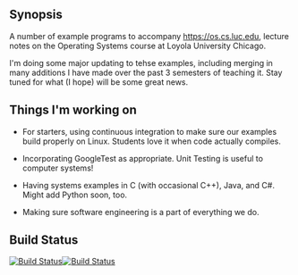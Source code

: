 Synopsis
---------

A number of example programs to accompany https://os.cs.luc.edu, lecture notes on the Operating Systems course at Loyola University Chicago.

I'm doing some major updating to tehse examples, including merging in many additions I have made over the past 3
semesters of teaching it. Stay tuned for what (I hope) will be some great news.

Things I'm working on
----------------------

- For starters, using continuous integration to make sure our examples build properly on Linux. Students love it when code actually compiles.

- Incorporating GoogleTest as appropriate. Unit Testing is useful to computer systems!

- Having systems examples in C (with occasional C++), Java, and C#. Might add Python soon, too.

- Making sure software engineering is a part of everything we do.


Build Status
--------------


[![Build Status](https://travis-ci.com/gkthiruvathukal/systems-code-examples.svg?branch=master)](https://travis-ci.com/gkthiruvathukal/systems-code-examples)[![Build Status](https://travis-ci.com/gkthiruvathukal/systems-code-examples.svg?branch=master)](https://travis-ci.com/gkthiruvathukal/systems-code-examples)
